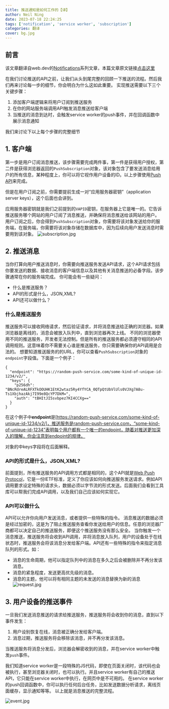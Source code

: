 ```yaml
---
title: 推送通知是如何工作的【译】
author: Neil Ning
date: 2023-07-18 22:24:25
tags: ['notification', 'service worker', 'subscription']
categories: 翻译
cover: bg.jpg
---
```


## 前言
该文章翻译自web.dev的[Notifications](https://web.dev/notifications/)系列文章，本篇文章原文链接[点击这里](https://web.dev/push-notifications-how-push-works/#who-and-what-is-the-push-service)

在我们讨论推送的API之前，让我们从头到尾完整的回顾一下推送的流程。然后我们再来讨论每一步的细节，你会明白为什么这如此重要。
实现推送需要以下三个关键步骤：
1. 添加客户端逻辑来将用户订阅到推送服务
2. 在你的网站服务端调用API触发消息推送给客户端
3. 当推送的消息到达时，会触发service worker的push事件，并在回调函数中展示消息通知

我们来讨论下以上每个步骤的完整细节
## 1. 客户端
第一步是用户订阅消息推送，该步骤需要完成两件事，第一件是获得用户授权，第二件是获得浏览器返回的`PushSubscription`对象，该对象包含了要发送消息给用户的所有信息，某种程度上，你可以将它视作用户设备的ID。以上步骤使用[Push API](https://developer.mozilla.org/zh-CN/docs/Web/API/Push_API)来完成。

但是在用户订阅之前，你需要提前生成一对“应用服务器密钥”（application server keys），这个后面也会讲到。

应用服务器密钥就是我们之前提到的`VAPID`密钥，在服务器上它是唯一的。它告诉推送服务哪个网站的用户订阅了消息推送，并确保将消息推送给该网站的用户。
用户订阅之后，你会得到`PushSubscription`对象，你需要将该对象发送给你的服务端，在服务端，你需要将该对象存储在数据库中，因为后续向用户发送消息时需要用到该对象。
![subscription.jpg](subscription.jpg)

## 2. 推送消息
当你打算向用户推送消息时，你需要向推送服务发送API请求，这个API请求包括你要发送的数据、接收消息的客户端信息以及其他有关消息推送的必备字段。该步骤通常在你的服务端完成。
你可能会有一些疑问：
- 什么是推送服务？
- API的形式是什么，JSON,XML?
- API还可以做什么？

### 什么是推送服务
推送服务可以接收网络请求，然后验证请求，并将消息推送给正确的浏览器。如果浏览器是离线的，消息会被放入队列中，直到浏览器再次上线。
不同的浏览器使用不同的推送服务，开发者无法控制。但是所有的推送服务都必须遵守相同的API调用规则。这意味着你不需要关心谁是推送服务，你只需要确保你的API调用是合法的。
想要知道推送服务的的URL，你可以查看`PushSubscription`对象的`endpoint`字段值。下面是一个例子：
```
{
  "endpoint": "https://random-push-service.com/some-kind-of-unique-id-1234/v2/",
  "keys": {
    "p256dh": "BNcRdreALRFXTkOOUHK1EtK2wtaz5Ry4YfYCA_0QTpQtUbVlUls0VJXg7A8u-Ts1XbjhazAkj7I99e8QcYP7DkM=",
    "auth": "tBHItJI5svbpez7KI4CCXg=="
  }
}
```
在这个例子中**endpoint**是[https://random-push-service.com/some-kind-of-unique-id-1234/v2/]，推送服务是random-push-service.com，“some-kind-of-unique-id-1234”表明每个用户都有一个唯一的endpoint，随着对推送更加深入的理解，你会注意到endpoint的规律。

对象的中keys字段将在后面解释。
### API的形式是什么，JSON,XML?
前面提到，所有推送服务的API调用方式都是相同的，这个API就是[Web Push Protocol](https://datatracker.ietf.org/doc/html/rfc8030)，它是一份IETF标准，定义了你应该如何向推送服务发送请求。例如API调用要求设定特殊的请求头，数据必须以字节流的形式发送。后面我们会看到工具库可以帮我们完成API调用，以及我们自己应该如何实现它。
### API可以做什么
API可以允许你向用户发送消息，或者提供一些特殊的指令。
消息推送的数据必须是经过加密的，这是为了阻止推送服务查看你发送给用户的信息。任意的浏览器厂商都可以决定自己的推送服务，即便这个推送服务没有那么安全。
当你触发一个消息推送，推送服务将会收到API调用，并将消息放入队列，用户的设备处于在线状态时，推送服务会将该消息分发给客户端。API还有一些特殊的指令来指定消息队列的形式。如：
- 消息的生命周期，他可以指定队列中的消息在多久之后会被删除并不再分发该消息。
- 消息的紧急程度，发送更高优先级的消息。
- 消息的主题，他可以将有相同主题的未发送的消息替换为新的消息
![request.jpg](request.jpg)

## 3. 用户设备的推送事件
一旦我们发送消息推送的请求给推送服务，推送服务将会收到你的消息，直到以下事件发生：
1. 用户设别恢复在线，消息被正确分发给客户端。
2. 消息过期，推送服务将会移除该消息，并不再分发该消息。

当推送服务将消息分发后，浏览器会解密收到的消息，并在service worker中触发`push`事件。

我们知道service worker是一段特殊的JS代码，即使在页面关闭时，该代码也会被执行，甚至浏览器关闭时，也可以执行。并且service worker有自己的推送API，它只能在service worker中执行，在网页中是不可用的。
在service worker的push回调函数中，你可以执行任何后台任务，比如发送数据分析请求，离线页面缓存，显示通知等等。
以上就是消息推送的完整流程。

![event.jpg](event.jpg)

    
